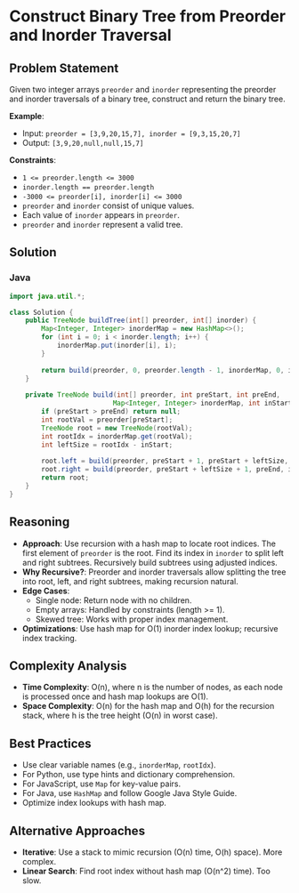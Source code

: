 # Construct Binary Tree from Preorder and Inorder Traversal

## Problem Statement
Given two integer arrays `preorder` and `inorder` representing the preorder and inorder traversals of a binary tree, construct and return the binary tree.

**Example**:
- Input: `preorder = [3,9,20,15,7], inorder = [9,3,15,20,7]`
- Output: `[3,9,20,null,null,15,7]`

**Constraints**:
- `1 <= preorder.length <= 3000`
- `inorder.length == preorder.length`
- `-3000 <= preorder[i], inorder[i] <= 3000`
- `preorder` and `inorder` consist of unique values.
- Each value of `inorder` appears in `preorder`.
- `preorder` and `inorder` represent a valid tree.

## Solution

### Java
```java
import java.util.*;

class Solution {
    public TreeNode buildTree(int[] preorder, int[] inorder) {
        Map<Integer, Integer> inorderMap = new HashMap<>();
        for (int i = 0; i < inorder.length; i++) {
            inorderMap.put(inorder[i], i);
        }
        
        return build(preorder, 0, preorder.length - 1, inorderMap, 0, inorder.length - 1);
    }
    
    private TreeNode build(int[] preorder, int preStart, int preEnd, 
                          Map<Integer, Integer> inorderMap, int inStart, int inEnd) {
        if (preStart > preEnd) return null;
        int rootVal = preorder[preStart];
        TreeNode root = new TreeNode(rootVal);
        int rootIdx = inorderMap.get(rootVal);
        int leftSize = rootIdx - inStart;
        
        root.left = build(preorder, preStart + 1, preStart + leftSize, inorderMap, inStart, rootIdx - 1);
        root.right = build(preorder, preStart + leftSize + 1, preEnd, inorderMap, rootIdx + 1, inEnd);
        return root;
    }
}
```

## Reasoning
- **Approach**: Use recursion with a hash map to locate root indices. The first element of `preorder` is the root. Find its index in `inorder` to split left and right subtrees. Recursively build subtrees using adjusted indices.
- **Why Recursive?**: Preorder and inorder traversals allow splitting the tree into root, left, and right subtrees, making recursion natural.
- **Edge Cases**:
  - Single node: Return node with no children.
  - Empty arrays: Handled by constraints (length >= 1).
  - Skewed tree: Works with proper index management.
- **Optimizations**: Use hash map for O(1) inorder index lookup; recursive index tracking.

## Complexity Analysis
- **Time Complexity**: O(n), where n is the number of nodes, as each node is processed once and hash map lookups are O(1).
- **Space Complexity**: O(n) for the hash map and O(h) for the recursion stack, where h is the tree height (O(n) in worst case).

## Best Practices
- Use clear variable names (e.g., `inorderMap`, `rootIdx`).
- For Python, use type hints and dictionary comprehension.
- For JavaScript, use `Map` for key-value pairs.
- For Java, use `HashMap` and follow Google Java Style Guide.
- Optimize index lookups with hash map.

## Alternative Approaches
- **Iterative**: Use a stack to mimic recursion (O(n) time, O(h) space). More complex.
- **Linear Search**: Find root index without hash map (O(n^2) time). Too slow.